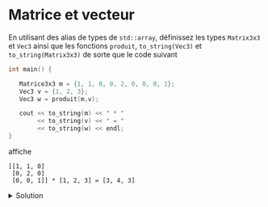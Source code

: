 # Matrice et vecteur 

En utilisant des alias de types de `std::array`, définissez
les types `Matrix3x3` et `Vec3` ainsi que les fonctions `produit`,
`to_string(Vec3)` et `to_string(Matrix3x3)` de sorte que le code suivant 

~~~cpp
int main() {

   Matrice3x3 m = {1, 1, 0, 0, 2, 0, 0, 0, 1};
   Vec3 v = {1, 2, 3};
   Vec3 w = produit(m,v);

   cout << to_string(m) << " * "
        << to_string(v) << " = "
        << to_string(w) << endl;
}
~~~

affiche

~~~
[[1, 1, 0]
 [0, 2, 0]
 [0, 0, 1]] * [1, 2, 3] = [3, 4, 3]
~~~

<details>
<summary>Solution</summary>

~~~cpp
using Matrice3x3 = array<array<double, 3>,3>;
using Vec3 = array<double, 3>;

string to_string (Vec3 const& v) {
   stringstream out;
   out << '[';
   for (size_t i = 0; i < v.size(); ++i) {
      if (i)
         out << ", ";
      out << v[i];
   }
   out << ']';
   return out.str();
}

string to_string (Matrice3x3 const& v) {
   stringstream out;
   out << '[';
   for (size_t i = 0; i < v.size(); ++i) {
      if (i)
         out << "\n ";
      out << to_string(v[i]);
   }
   out << ']';
   return out.str();
}

Vec3 produit(Matrice3x3 const& m, Vec3 const& v) {
   Vec3 w{};
   for(size_t i = 0; i < m.size(); ++i) {
      for(size_t j = 0; j < m.size(); ++j) {
         w[i] += m[i][j] * v[j];
      }
   }
   return w;
}
~~~
</details>


